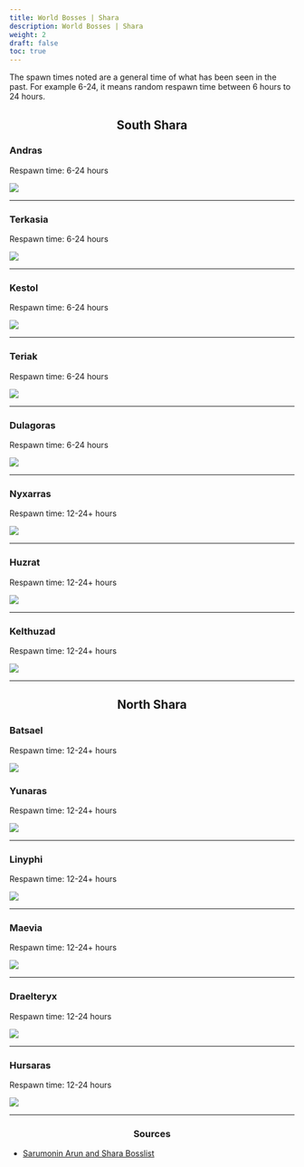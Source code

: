 ```yaml
---
title: World Bosses | Shara
description: World Bosses | Shara
weight: 2
draft: false
toc: true
---
```



The spawn times noted are a general time of what has been seen in the past. For example 6-24, it means random respawn time between 6 hours to 24 hours.<br>

<center>

## South Shara

</center>


### Andras
Respawn time: 6-24 hours

![](https://i.imgur.com/w8MJbRi.png)

<hr/>

### Terkasia
Respawn time: 6-24 hours

![](https://i.imgur.com/z1lOGgX.png)

<hr/>

### Kestol
Respawn time: 6-24 hours

![](https://i.imgur.com/t10EWgO.png)

<hr/>

### Teriak
Respawn time: 6-24 hours

![](https://i.imgur.com/WWvv7VT.png)

<hr/>

### Dulagoras
Respawn time: 6-24 hours

![](https://i.imgur.com/mEg9TtR.png)

<hr/>

### Nyxarras
Respawn time: 12-24+ hours

![](https://i.imgur.com/zg7As2J.png)

<hr/>

### Huzrat
Respawn time: 12-24+ hours

![](https://i.imgur.com/2CzIcDj.png)

<hr/>

### Kelthuzad
Respawn time: 12-24+ hours

![](https://i.imgur.com/qymChk3.png)

<hr/>

<center>

## North Shara 

</center>

</hr>

### Batsael
Respawn time: 12-24+ hours

![](https://i.imgur.com/yGab7vL.png)

</hr>

### Yunaras
Respawn time: 12-24+ hours

![](https://i.imgur.com/2sDdd9p.png)

<hr/>

### Linyphi 
Respawn time: 12-24+ hours

![](https://i.imgur.com/M9tOoog.png)

<hr/>

### Maevia
Respawn time: 12-24+ hours

![](https://i.imgur.com/CbdXE3M.png)

<hr/>

### Draelteryx
Respawn time: 12-24 hours

![](https://i.imgur.com/OVBSmap.png)

<hr/>

### Hursaras
Respawn time: 12-24 hours

![](https://i.imgur.com/CHeefBY.png)

<hr/>

<center><h3>Sources</h3></center>

* [Sarumonin Arun and Shara Bosslist](https://www.sarumonin.com/guides/tera-shara-and-arun-boss-achievement-guide/)